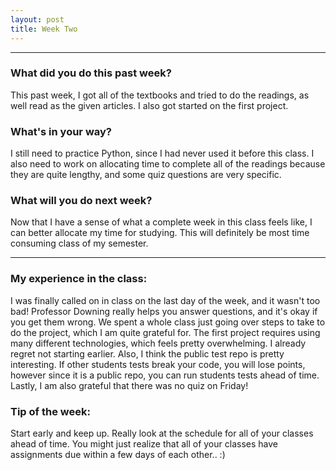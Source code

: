 ```yaml
---
layout: post
title: Week Two
---
```


---

### What did you do this past week?
This past week, I got all of the textbooks and tried to do the readings, as well read as the given articles. I also got started on the first project. 

### What's in your way?
I still need to practice Python, since I had never used it before this class. I also need to work on allocating time to complete all of the readings because they are quite lengthy, and some quiz questions are very specific.

### What will you do next week?
Now that I have a sense of what a complete week in this class feels like, I can better allocate my time for studying. This will definitely be most time consuming class of my semester.

---

### My experience in the class:
I was finally called on in class on the last day of the week, and it wasn't too bad! Professor Downing really helps you answer questions, and it's okay if you get them wrong. We spent a whole class just going over steps to take to do the project, which I am quite grateful for. The first project requires using many different technologies, which feels pretty overwhelming. I already regret not starting earlier. Also, I think the public test repo is pretty interesting. If other students tests break your code, you will lose points, however since it is a public repo, you can run students tests ahead of time. Lastly, I am also grateful that there was no quiz on Friday! 

### Tip of the week:
Start early and keep up. Really look at the schedule for all of your classes ahead of time. You might just realize that all of your classes have assignments due within a few days of each other.. :)
